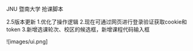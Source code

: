 JNU 暨南大学 抢课脚本

2.5版本更新
1.优化了操作逻辑
2.现在可通过网页进行登录验证获取cookie和token
3.新增选课轮次、校区的候选框，新增课程代码输入框

![images/ui.png]
